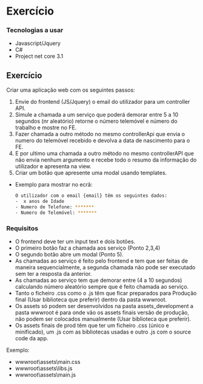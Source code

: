 # Exercício

### Tecnologias a usar

* Javascript/Jquery
* C#
* Project net core 3.1

## Exercício 

Criar uma aplicação web com os seguintes passos:

 1. Envie do frontend (JS/Jquery) o email do utilizador para um controller API.
 2. Simule a chamada a um serviço que poderá demorar entre 5 a 10 segundos (nr aleatório) retorne o número telemóvel e número do trabalho e mostre no FE.
 3. Fazer chamada a outro método no mesmo controllerApi que envia o numero do telemóvel recebido e devolva a data de nascimento para o FE.
 4. E por ultimo uma chamada a outro método no mesmo controllerAPI que não envia nenhum argumento e recebe todo o resumo da informação do utilizador e apresenta na view.
 5. Criar um botão que apresente uma modal usando templates.

* Exemplo para mostrar no ecrã:
  ```sh
  O utilizador com o email {email} têm os seguintes dados:
  -  x anos de Idade
  - Numero de Telefone: *******
  - Numero de Telemóvel: *******
  ```

### Requisitos

- O frontend deve ter um input text e dois botões.
- O primeiro botão faz a chamada aos serviço (Ponto 2,3,4)
- O segundo botão abre um modal (Ponto 5).
- As chamadas ao serviço é feito pelo frontend e tem que ser feitas de maneira sequencialmente, a segunda chamada não pode ser executado sem ter a resposta da anterior.
- As chamadas ao serviço tem que demorar entre (4 a 10 segundos) calculando número aleatório sempre que é feito chamada ao serviço.
- Tanto o ficheiro .css como o .js têm que ficar preparados para Produção final (Usar biblioteca que preferir) dentro da pasta wwwroot.
- Os assets só podem ser desenvolvidos na pasta assets_development a pasta wwwroot é para onde vão os assets finais versão de produção, não podem ser colocados manualmente (Usar biblioteca que preferir).
- Os assets finais de prod têm que ter um ficheiro .css (único e minificado), um .js com as bibliotecas usadas e outro .js com o source code da app.

Exemplo:

- wwwroot\assets\main.css
- wwwroot\assets\libs.js
- wwwroot\assets\main.js
